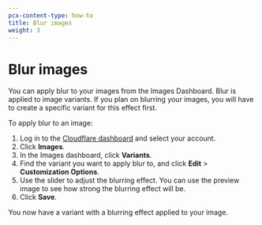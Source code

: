 ```yaml
---
pcx-content-type: how-to
title: Blur images
weight: 3
---
```


# Blur images

You can apply blur to your images from the Images Dashboard. Blur is applied to image variants. If you plan on blurring your images, you will have to create a specific variant for this effect first.

To apply blur to an image:

1. Log in to the [Cloudflare dashboard](https://dash.cloudflare.com/login) and select your account.
2. Click **Images**.
3. In the Images dashboard, click **Variants**.
4. Find the variant you want to apply blur to, and click **Edit** > **Customization Options**.
5. Use the slider to adjust the blurring effect. You can use the preview image to see how strong the blurring effect will be.
6. Click **Save**.

You now have a variant with a blurring effect applied to your image.